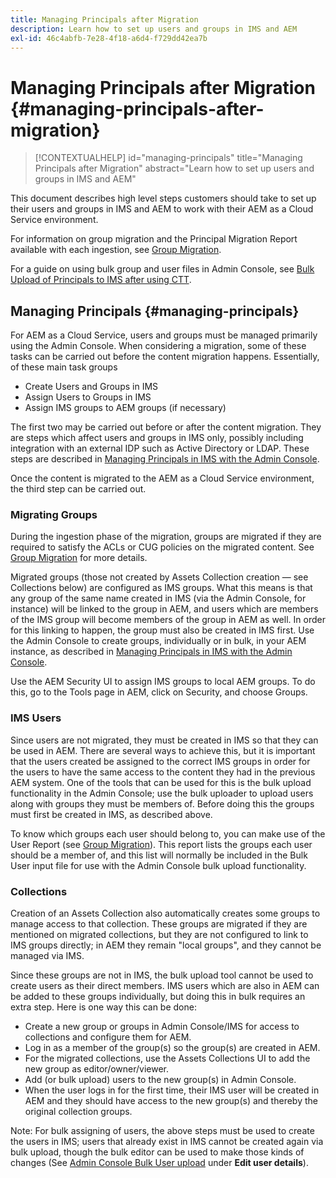 ```yaml
---
title: Managing Principals after Migration
description: Learn how to set up users and groups in IMS and AEM
exl-id: 46c4abfb-7e28-4f18-a6d4-f729dd42ea7b
---
```

# Managing Principals after Migration {#managing-principals-after-migration}

>[!CONTEXTUALHELP]
>id="managing-principals"
>title="Managing Principals after Migration"
>abstract="Learn how to set up users and groups in IMS and AEM"

This document describes high level steps customers should take to set up their users and groups in IMS and AEM to work with their AEM as a Cloud Service environment.  

For information on group migration and the Principal Migration Report available with each ingestion, see [Group Migration](/help/journey-migration/content-transfer-tool/using-content-transfer-tool/group-migration.md).

For a guide on using bulk group and user files in Admin Console, see [Bulk Upload of Principals to IMS after using CTT](/help/journey-migration/content-transfer-tool/using-content-transfer-tool/bulk-principal-uploading.md).

## Managing Principals {#managing-principals}

For AEM as a Cloud Service, users and groups must be managed primarily using the Admin Console.  When considering a migration, some of these tasks can be carried out before the content migration happens.  Essentially, of these main task groups

* Create Users and Groups in IMS
* Assign Users to Groups in IMS
* Assign IMS groups to AEM groups (if necessary)

The first two may be carried out before or after the content migration.  They are steps which affect users and groups in IMS only, possibly including integration with an external IDP such as Active Directory or LDAP.  These steps are described in [Managing Principals in IMS with the Admin Console](/help/journey-migration/managing-principals.md).

Once the content is migrated to the AEM as a Cloud Service environment, the third step can be carried out.

### Migrating Groups

During the ingestion phase of the migration, groups are migrated if they are required to satisfy the ACLs or CUG policies on the migrated content.  See [Group Migration](/help/journey-migration/content-transfer-tool/using-content-transfer-tool/group-migration.md) for more details.

Migrated groups (those not created by Assets Collection creation &mdash; see Collections below) are configured as IMS groups.  What this means is that any group of the same name created in IMS (via the Admin Console, for instance) will be linked to the group in AEM, and users which are members of the IMS group will become members of the group in AEM as well.  In order for this linking to happen, the group must also be created in IMS first.  Use the Admin Console to create groups, individually or in bulk, in your AEM instance, as described in [Managing Principals in IMS with the Admin Console](/help/journey-migration/managing-principals.md).

Use the AEM Security UI to assign IMS groups to local AEM groups. To do this, go to the Tools page in AEM, click on Security, and choose Groups.

### IMS Users

Since users are not migrated, they must be created in IMS so that they can be used in AEM.  There are several ways to achieve this, but it is important that the users created be assigned to the correct IMS groups in order for the users to have the same access to the content they had in the previous AEM system.  One of the tools that can be used for this is the bulk upload functionality in the Admin Console; use the bulk uploader to upload users along with groups they must be members of.  Before doing this the groups must first be created in IMS, as described above.

To know which groups each user should belong to, you can make use of the User Report (see [Group Migration](/help/journey-migration/content-transfer-tool/using-content-transfer-tool/group-migration.md)).  This report lists the groups each user should be a member of, and this list will normally be included in the Bulk User input file for use with the Admin Console bulk upload functionality.

### Collections

Creation of an Assets Collection also automatically creates some groups to manage access to that collection.  These groups are migrated if they are mentioned on migrated collections, but they are not configured to link to IMS groups directly; in AEM they remain "local groups", and they cannot be managed via IMS.

Since these groups are not in IMS, the bulk upload tool cannot be used to create users as their direct members.  IMS users which are also in AEM can be added to these groups individually, but doing this in bulk requires an extra step.  Here is one way this can be done:
* Create a new group or groups in Admin Console/IMS for access to collections and configure them for AEM.
* Log in as a member of the group(s) so the group(s) are created in AEM.
* For the migrated collections, use the Assets Collections UI to add the new group as editor/owner/viewer.
* Add (or bulk upload) users to the new group(s) in Admin Console.
* When the user logs in for the first time, their IMS user will be created in AEM and they should have access to the new group(s) and thereby the original collection groups.

Note: For bulk assigning of users, the above steps must be used to create the users in IMS; users that already exist in IMS cannot be created again via bulk upload, though the bulk editor can be used to make those kinds of changes (See [Admin Console Bulk User upload](https://helpx.adobe.com/ca/enterprise/using/bulk-upload-users.html) under **Edit user details**).

